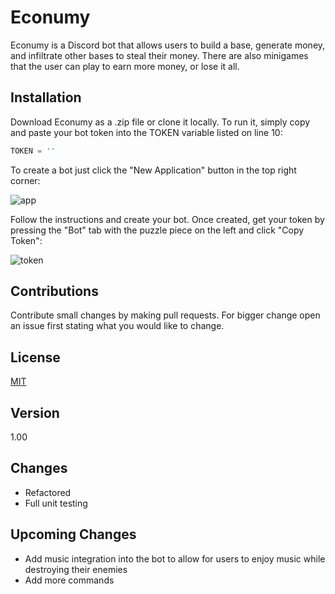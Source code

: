 # Econumy 

Econumy is a Discord bot that allows users to build a base, generate money, and infiltrate other bases to steal their money. There are also minigames that the user can play to earn more money, or lose it all.

## Installation

Download Econumy as a .zip file or clone it locally. To run it, simply copy and paste your bot token into the TOKEN variable listed on line 10:

```python
TOKEN = ''
```

To create a bot just click the "New Application" button in the top right corner:

![app]
 
Follow the instructions and create your bot. Once created, get your token by pressing the "Bot" tab with the puzzle piece on the left and click "Copy Token":

![token]

## Contributions

Contribute small changes by making pull requests. For bigger change open an issue first stating what you would like to change.

## License

[MIT](https://choosealicense.com/licenses/mit/ "MIT")

## Version

1.00

## Changes

- Refactored
- Full unit testing

## Upcoming Changes

- Add music integration into the bot to allow for users to enjoy music while destroying their enemies
- Add more commands

[app]: https://github.com/TheZombieCloud/Econumy/blob/master/images/Discord%20Application.png
[token]: https://github.com/TheZombieCloud/Econumy/blob/master/images/Discord%20Token.png
